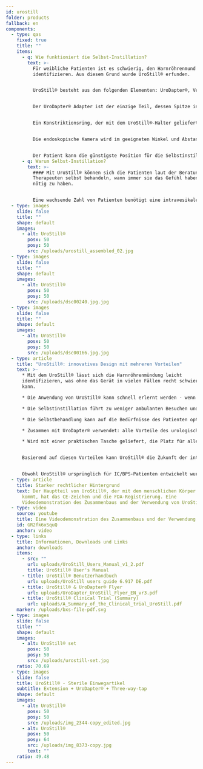 ```yaml
---
id: urostill
folder: products
fallback: en
components:
  - type: qas
    fixed: true
    title: ""
    items:
      - q: Wie funktioniert die Selbst-Instillation?
        text: >-
          Für weibliche Patienten ist es schwierig, den Harnröhrenmund zu
          identifizieren. Aus diesem Grund wurde UroStill® erfunden.


          UroStill® besteht aus den folgenden Elementen: UroDapter®, Verlängerungsteil, Dreiwegehahn und UroStill®-Halter (für 50ml-Spritzen). Seine optionalen Teile sind die endoskopische Kamera, die Tablette und der Tablettenständer. Diese können Sie bei uns kaufen, oder Sie können sich auch anderswo einkaufen. Für jede Instillation müssen Sie sterile Einwegelemente als Set mit UroDapter®, Verlängerungsteil und Dreiwegehahn erwerben.


          Der UroDapter® Adapter ist der einzige Teil, dessen Spitze in die Öffnung der Harnröhre eingeführt wird, um die zur Behandlung der Blase verwendete Lösung abzugeben. Am UroDapter® ist ein Verlängerungsteil und an der Verlängerung und der Spritze ein Dreiwegehahn anzubringen. Diese beiden Elemente leiten die Lösung von der Spritze zum UroDapter®. Das Herzstück des UroStill® ist der Kunststoffhalter (kein Einwegartikel), der sowohl die Spritze als auch die endoskopische Kamera schnell hält.


          Ein Konstriktionsring, der mit dem UroStill®-Halter geliefert wird, kann in den Halter eingesetzt werden, so dass UroStill® auch mit 20ml-Spritzen verwendet werden kann. (Die Spritze mit dem Medikament ist nicht im Lieferumfang enthalten).


          Die endoskopische Kamera wird im geeigneten Winkel und Abstand fixiert, so dass sie eine perfekte Sicht auf die Spitze des UroDapters® und die Mündung der Harnröhre bieten kann. (Die Kamera kann die Mündung beleuchten, da sie über eingebaute LED-Leuchten verfügt.) Das Bild der Kamera kann auf jedem kompatiblen Smartphone, Tablet, PC usw. betrachtet werden. Die kleinen Geräte wie Telefone oder Tablets können auf einen Ständer gestellt werden. Die Kamera (6LED, Mikro-USB, 7mm CA00523), der Ständer und das intelligente Gerät (unsere Empfehlung: Huawei Media Pad T3 8.0 16GB) sind optional.


          Der Patient kann die günstigste Position für die Selbstinstillation finden und den gesamten Vorgang auf dem Bildschirm verfolgen.
      - q: Warum Selbst-Instillation?
        text: >-
          #### Mit UroStill® können sich die Patienten laut der Beratung des
          Therapeuten selbst behandeln, wann immer sie das Gefühl haben, dies
          nötig zu haben.


          Eine wachsende Zahl von Patienten benötigt eine intravesikale Instillationstherapie bei interstitieller Cystitis/Blasenschmerzsyndrom, die durch das derzeitige Gesundheitssystem keines Landes ausreichend abgedeckt werden kann. Der Zeitaufwand für Besuche, die Reisekosten und die begrenzte Verfügbarkeit von Therapeuten sind für die Patienten sehr teuer, und der vorgegebene Zeitpunkt der Instillation bei den Therapeuten führt oft zu einer Unter- oder Überbehandlung des Patienten.
  - type: images
    slide: false
    title: ""
    shape: default
    images:
      - alt: UroStill®
        posx: 50
        posy: 50
        src: /uploads/urostill_assembled_02.jpg
  - type: images
    slide: false
    title: ""
    shape: default
    images:
      - alt: UroStill®
        posx: 50
        posy: 50
        src: /uploads/dsc00240.jpg.jpg
  - type: images
    slide: false
    title: ""
    shape: default
    images:
      - alt: UroStill®
        posx: 50
        posy: 50
        src: /uploads/dsc00166.jpg.jpg
  - type: article
    title: "UroStill®: innovatives Design mit mehreren Vorteilen"
    text: >-
      * Mit dem UroStill® lässt sich die Harnröhrenmündung leicht
      identifizieren, was ohne das Gerät in vielen Fällen recht schwierig sein
      kann.

      * Die Anwendung von UroStill® kann schnell erlernt werden - wenn es einmal geschehen ist, kann sich die Patientin ohne fremde Hilfe selbst behandeln.

      * Die Selbstinstillation führt zu weniger ambulanten Besuchen und damit zu weniger Arztkosten und Reisezeit.

      * Die Selbstbehandlung kann auf die Bedürfnisse des Patienten optimiert werden, anstatt auf die Verfügbarkeit des Therapeuten.

      * Zusammen mit UroDapter® verwendet: alle Vorteile des urologischen Spritzenadapters gelten auch für UroStill®.

      * Wird mit einer praktischen Tasche geliefert, die Platz für alle notwendigen und optionalen Elemente bietet, so dass die Patientin das Gerät leicht mitnehmen kann.


      Basierend auf diesen Vorteilen kann UroStill® die Zukunft der intravesikalen Behandlung von IC/BPS bedeuten.


      Obwohl UroStill® ursprünglich für IC/BPS-Patienten entwickelt wurde, kann es auch bei bestimmten anderen Erkrankungen eingesetzt werden, wie z.B. bei Strahlenzystitis nach Radiotherapie der Tumoren im kleinen Becken und häufig wiederkehrenden, schweren Harnwegsinfektionen.
  - type: article
    title: Starker rechtlicher Hintergrund
    text: Der Hauptteil von UroStill®, der mit dem menschlichen Körper in Kontakt
      kommt, hat das CE-Zeichen und die FDA-Registrierung. Eine
      Videodemonstration des Zusammenbaus und der Verwendung von UroStill®
  - type: video
    source: youtube
    title: Eine Videodemonstration des Zusammenbaus und der Verwendung von UroStill®
    id: GR2fk6xSquQ
    anchor: video
  - type: links
    title: Informationen, Downloads und Links
    anchor: downloads
    items:
      - src: ""
        url: uploads/UroStill_Users_Manual_v1_2.pdf
        title: UroStill® User's Manual
      - title: UroStill® Benutzerhandbuch
        url: uploads/UroStill users guide 6.917 DE.pdf
      - title: UroStill® & UroDapter® Flyer
        url: uploads/UroDapter_UroStill_Flyer_EN_vr3.pdf
      - title: UroStill® Clinical Trial (Summary)
        url: uploads/A_Summary_of_the_Clinical_trial_UroStill.pdf
    marker: /uploads/bxs-file-pdf.svg
  - type: images
    slide: false
    title: ""
    shape: default
    images:
      - alt: UroStill® set
        posx: 50
        posy: 50
        src: /uploads/urostill-set.jpg
    ratio: 70.69
  - type: images
    slide: false
    title: UroStill® - Sterile Einwegartikel
    subtitle: Extension + UroDapter® + Three-way-tap
    shape: default
    images:
      - alt: UroStill®
        posx: 50
        posy: 50
        src: /uploads/img_2344-copy_edited.jpg
      - alt: UroStill®
        posx: 50
        posy: 64
        src: /uploads/img_8373-copy.jpg
        text: ""
    ratio: 49.48
---
```

